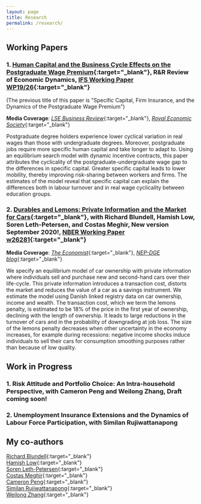 ```yaml
---
layout: page
title: Research
permalink: /research/
---
```



## Working Papers

### 1. [Human Capital and the Business Cycle Effects on the Postgraduate Wage Premium](https://drive.google.com/open?id=1LlPoWh1vo3VAmLDogM7KDyruYY1nBaFj){:target="_blank"}, **R&R Review of Economic Dynamics**, [IFS Working Paper WP19/26](https://www.ifs.org.uk/uploads/WP201926-Speci%EF%AC%81c-capital-firm-insurance-and-the-dynamics-of-the-postgraduate-wage-premium.pdf){:target="_blank"}    
(The previous title of this paper is "Specific Capital, Firm Insurance, and the Dynamics of the Postgraduate Wage Premium")

**Media Coverage**: [_LSE Business Review_](http://blogs.lse.ac.uk/businessreview/2018/06/13/a-postgraduate-degree-protects-you-against-the-business-cycle/){:target="_blank"}, [_Royal Economic Society_](http://www.res.org.uk/details/mediabrief/10938521/A-POSTGRADUATE-DEGREE-PROTECTS-YOU-AGAINST-THE-BUSINESS-CYCLE-US-evidence.html){:target="_blank"}

Postgraduate degree holders experience lower cyclical variation in real wages than those with undergraduate degrees. Moreover, postgraduate jobs require more specific human capital and take longer to adapt to. Using an equilibrium search model with dynamic incentive contracts, this paper attributes the cyclicality of the postgraduate-undergraduate wage gap to the differences in specific capital. Greater specific capital leads to lower mobility, thereby improving risk-sharing between workers and firms. The estimates of the model reveal that specific capital can explain the differences both in labour turnover and in real wage cyclicality between education groups.
 
    
    

### 2. [Durables and Lemons: Private Information and the Market for Cars](https://drive.google.com/file/d/0B-yAdp5D_qlrVndMVFg0SlU3dEk/view?usp=sharing){:target="_blank"}, with Richard Blundell, Hamish Low, Soren Leth-Petersen, and Costas Meghir, **New version September 2020!**, [NBER Working Paper w26281](https://www.nber.org/papers/w26281){:target="_blank"}

**Media Coverage**: [_The Economist_](https://www.economist.com/finance-and-economics/2019/09/26/can-you-buy-a-good-second-hand-car){:target="_blank"}, [_NEP-DGE blog_](https://nepdge.wordpress.com/2019/10/03/durables-and-lemons-private-information-and-the-market-for-cars/#respond){:target="_blank"}

We specify an equilibrium model of car ownership with private information where individuals sell and purchase new and second-hand cars over their life-cycle. This private information introduces a transaction cost, distorts the market and reduces the value of a car as a savings instrument. We estimate the model using Danish linked registry data on car ownership, income and wealth. The transaction cost, which we term the lemons penalty, is estimated to be 18\% of the price in the first year of ownership, declining with the length of ownership. It leads to large reductions in the turnover of cars and in the probability of downgrading at job loss. The size of the lemons penalty decreases when other uncertainty in the economy increases, for example during recessions: negative income shocks induce individuals to sell their cars for consumption smoothing purposes rather than because of low quality.

    
## Work in Progress

### 1. Risk Attitude and Portfolio Choice: An Intra-household Perspective, with Cameron Peng and Weilong Zhang, **Draft coming soon!**


### 2. Unemployment Insurance Extensions and the Dynamics of Labour Force Participation, with Similan Rujiwattanapong


## My co-authors
[Richard Blundell](https://www.ucl.ac.uk/~uctp39a/){:target="_blank"}  
[Hamish Low](https://sites.google.com/site/hamishlowecon/){:target="_blank"}  
[Soren Leth-Petersen](http://web.econ.ku.dk/leth/){:target="_blank"}  
[Costas Meghir](https://sites.google.com/site/costasmeghir/home){:target="_blank"}  
[Cameron Peng](https://sites.google.com/site/cameronpengresearch/){:target="_blank"}  
[Similan Rujiwattanapong](https://sites.google.com/site/wsrujiwattanapong/){:target="_blank"}  
[Weilong Zhang](https://www.weilongzhang.com/){:target="_blank"}  

